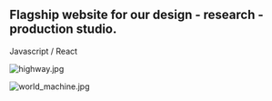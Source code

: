 ## Flagship website for our design - research - production studio.

Javascript / React

![highway.jpg](/../media/jpg/highway.jpg?raw=true "The Route Through Rondo")

![world_machine.jpg](/../media/jpg/world_machine.jpg?raw=true "Essay: World Machine")
